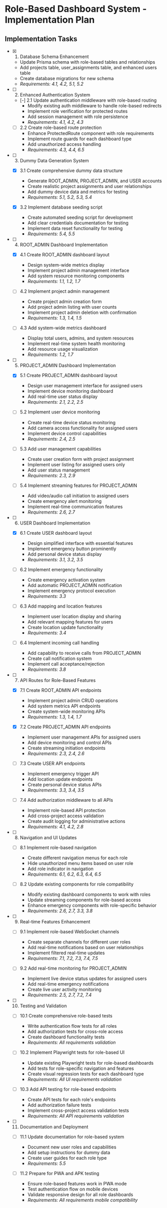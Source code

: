 # Role-Based Dashboard System - Implementation Plan

## Implementation Tasks

- [x] 1. Database Schema Enhancement
  - Update Prisma schema with role-based tables and relationships
  - Add projects table, user_assignments table, and enhanced users table
  - Create database migrations for new schema
  - _Requirements: 4.1, 4.2, 5.1, 5.2_

- [ ] 2. Enhanced Authentication System
  - [-] 2.1 Update authentication middleware with role-based routing
    - Modify existing auth middleware to handle role-based redirects
    - Implement role verification for protected routes
    - Add session management with role persistence
    - _Requirements: 4.1, 4.2, 4.3_

  - [ ] 2.2 Create role-based route protection
    - Enhance ProtectedRoute component with role requirements
    - Implement route guards for each dashboard type
    - Add unauthorized access handling
    - _Requirements: 4.3, 4.4, 6.5_

- [ ] 3. Dummy Data Generation System
  - [x] 3.1 Create comprehensive dummy data structure
    - Generate ROOT_ADMIN, PROJECT_ADMIN, and USER accounts
    - Create realistic project assignments and user relationships
    - Add dummy device data and metrics for testing
    - _Requirements: 5.1, 5.2, 5.3, 5.4_

  - [x] 3.2 Implement database seeding script
    - Create automated seeding script for development
    - Add clear credentials documentation for testing
    - Implement data reset functionality for testing
    - _Requirements: 5.4, 5.5_

- [ ] 4. ROOT_ADMIN Dashboard Implementation
  - [x] 4.1 Create ROOT_ADMIN dashboard layout
    - Design system-wide metrics display
    - Implement project admin management interface
    - Add system resource monitoring components
    - _Requirements: 1.1, 1.2, 1.7_

  - [ ] 4.2 Implement project admin management
    - Create project admin creation form
    - Add project admin listing with user counts
    - Implement project admin deletion with confirmation
    - _Requirements: 1.3, 1.4, 1.5_

  - [ ] 4.3 Add system-wide metrics dashboard
    - Display total users, admins, and system resources
    - Implement real-time system health monitoring
    - Add resource usage visualization
    - _Requirements: 1.2, 1.7_

- [ ] 5. PROJECT_ADMIN Dashboard Implementation
  - [x] 5.1 Create PROJECT_ADMIN dashboard layout
    - Design user management interface for assigned users
    - Implement device monitoring dashboard
    - Add real-time user status display
    - _Requirements: 2.1, 2.2, 2.5_

  - [ ] 5.2 Implement user device monitoring
    - Create real-time device status monitoring
    - Add camera access functionality for assigned users
    - Implement device control capabilities
    - _Requirements: 2.4, 2.5_

  - [ ] 5.3 Add user management capabilities
    - Create user creation form with project assignment
    - Implement user listing for assigned users only
    - Add user status management
    - _Requirements: 2.3, 2.9_

  - [ ] 5.4 Implement streaming features for PROJECT_ADMIN
    - Add video/audio call initiation to assigned users
    - Create emergency alert monitoring
    - Implement real-time communication features
    - _Requirements: 2.6, 2.7_

- [ ] 6. USER Dashboard Implementation
  - [x] 6.1 Create USER dashboard layout
    - Design simplified interface with essential features
    - Implement emergency button prominently
    - Add personal device status display
    - _Requirements: 3.1, 3.2, 3.5_

  - [ ] 6.2 Implement emergency functionality
    - Create emergency activation system
    - Add automatic PROJECT_ADMIN notification
    - Implement emergency protocol execution
    - _Requirements: 3.3_

  - [ ] 6.3 Add mapping and location features
    - Implement user location display and sharing
    - Add relevant mapping features for users
    - Create location update functionality
    - _Requirements: 3.4_

  - [ ] 6.4 Implement incoming call handling
    - Add capability to receive calls from PROJECT_ADMIN
    - Create call notification system
    - Implement call acceptance/rejection
    - _Requirements: 3.8_

- [ ] 7. API Routes for Role-Based Features
  - [x] 7.1 Create ROOT_ADMIN API endpoints
    - Implement project admin CRUD operations
    - Add system metrics API endpoints
    - Create system-wide monitoring APIs
    - _Requirements: 1.3, 1.4, 1.7_

  - [x] 7.2 Create PROJECT_ADMIN API endpoints
    - Implement user management APIs for assigned users
    - Add device monitoring and control APIs
    - Create streaming initiation endpoints
    - _Requirements: 2.3, 2.4, 2.6_

  - [ ] 7.3 Create USER API endpoints
    - Implement emergency trigger API
    - Add location update endpoints
    - Create personal device status APIs
    - _Requirements: 3.3, 3.4, 3.5_

  - [ ] 7.4 Add authorization middleware to all APIs
    - Implement role-based API protection
    - Add cross-project access validation
    - Create audit logging for administrative actions
    - _Requirements: 4.1, 4.2, 2.8_

- [ ] 8. Navigation and UI Updates
  - [ ] 8.1 Implement role-based navigation
    - Create different navigation menus for each role
    - Hide unauthorized menu items based on user role
    - Add role indicator in navigation
    - _Requirements: 6.1, 6.2, 6.3, 6.4, 6.5_

  - [ ] 8.2 Update existing components for role compatibility
    - Modify existing dashboard components to work with roles
    - Update streaming components for role-based access
    - Enhance emergency components with role-specific behavior
    - _Requirements: 2.6, 2.7, 3.3, 3.8_

- [ ] 9. Real-time Features Enhancement
  - [ ] 9.1 Implement role-based WebSocket channels
    - Create separate channels for different user roles
    - Add real-time notifications based on user relationships
    - Implement filtered real-time updates
    - _Requirements: 7.1, 7.2, 7.3, 7.4, 7.5_

  - [ ] 9.2 Add real-time monitoring for PROJECT_ADMIN
    - Implement live device status updates for assigned users
    - Add real-time emergency notifications
    - Create live user activity monitoring
    - _Requirements: 2.5, 2.7, 7.2, 7.4_

- [ ] 10. Testing and Validation
  - [ ] 10.1 Create comprehensive role-based tests
    - Write authentication flow tests for all roles
    - Add authorization tests for cross-role access
    - Create dashboard functionality tests
    - _Requirements: All requirements validation_

  - [ ] 10.2 Implement Playwright tests for role-based UI
    - Update existing Playwright tests for role-based dashboards
    - Add tests for role-specific navigation and features
    - Create visual regression tests for each dashboard type
    - _Requirements: All UI requirements validation_

  - [ ] 10.3 Add API testing for role-based endpoints
    - Create API tests for each role's endpoints
    - Add authorization failure tests
    - Implement cross-project access validation tests
    - _Requirements: All API requirements validation_

- [ ] 11. Documentation and Deployment
  - [ ] 11.1 Update documentation for role-based system
    - Document new user roles and capabilities
    - Add setup instructions for dummy data
    - Create user guides for each role type
    - _Requirements: 5.5_

  - [ ] 11.2 Prepare for PWA and APK testing
    - Ensure role-based features work in PWA mode
    - Test authentication flow on mobile devices
    - Validate responsive design for all role dashboards
    - _Requirements: All requirements mobile compatibility_